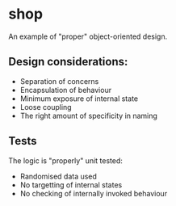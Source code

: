 # shop
An example of "proper" object-oriented design.

## Design considerations:
- Separation of concerns
- Encapsulation of behaviour
- Minimum exposure of internal state
- Loose coupling
- The right amount of specificity in naming

## Tests
The logic is "properly" unit tested:
- Randomised data used
- No targetting of internal states
- No checking of internally invoked behaviour
